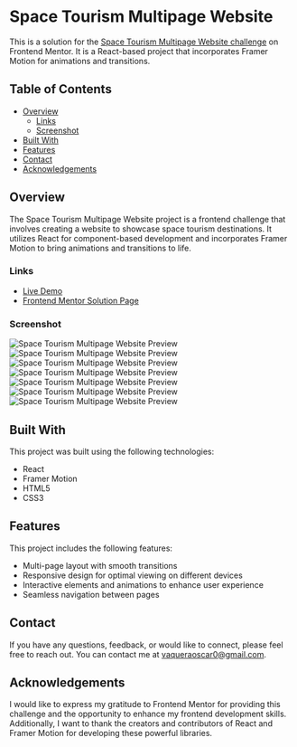 # Space Tourism Multipage Website

This is a solution for the [Space Tourism Multipage Website challenge](https://www.frontendmentor.io/challenges/space-tourism-multipage-website-gRWj1URZ3) on Frontend Mentor. It is a React-based project that incorporates Framer Motion for animations and transitions.

## Table of Contents

- [Overview](#overview)
    - [Links](#links)
    - [Screenshot](#screenshot)
- [Built With](#built-with)
- [Features](#features)
- [Contact](#contact)
- [Acknowledgements](#acknowledgements)

## Overview

The Space Tourism Multipage Website project is a frontend challenge that involves creating a website to showcase space tourism destinations. It utilizes React for component-based development and incorporates Framer Motion to bring animations and transitions to life.

### Links

- [Live Demo](https://vaqueraoscar0.github.io/FrontendMentorio-Space-Tourism/#/home)
- [Frontend Mentor Solution Page](https://www.frontendmentor.io/solutions/space-tourism-multipage-website-react-framer-motion-xyz123)

### Screenshot

![Space Tourism Multipage Website Preview](./src/Design/img1.png)
![Space Tourism Multipage Website Preview](./src/Design/img2.png)
![Space Tourism Multipage Website Preview](./src/Design/img3.png)
![Space Tourism Multipage Website Preview](./src/Design/img4.png)
![Space Tourism Multipage Website Preview](./src/Design/mob1.png)
![Space Tourism Multipage Website Preview](./src/Design/mob2.png)
![Space Tourism Multipage Website Preview](./src/Design/mob3.png)

## Built With

This project was built using the following technologies:

- React
- Framer Motion
- HTML5
- CSS3

## Features

This project includes the following features:

- Multi-page layout with smooth transitions
- Responsive design for optimal viewing on different devices
- Interactive elements and animations to enhance user experience
- Seamless navigation between pages

## Contact

If you have any questions, feedback, or would like to connect, please feel free to reach out. You can contact me at vaqueraoscar0@gmail.com.

## Acknowledgements

I would like to express my gratitude to Frontend Mentor for providing this challenge and the opportunity to enhance my frontend development skills. Additionally, I want to thank the creators and contributors of React and Framer Motion for developing these powerful libraries.
